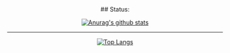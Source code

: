 <div align="center">
## Status:

[![Anurag's github stats](https://github-readme-stats.vercel.app/api?username=MarcosMthJr&theme=react&show_icons=true)](https://github.com/marcosmthjr/github-readme-stats)

---

[![Top Langs](https://github-readme-stats.vercel.app/api/top-langs/?username=marcosmthjr&layout=compact&theme=react)](https://github.com/marcosmthjr/github-readme-stats)
